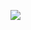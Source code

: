 ![](https://steamcdn-a.akamaihd.net/steamcommunity/public/images/avatars/ed/ed5d857962c97dd37b0bfdbafd1deb50740a5f1c_full.jpg)
